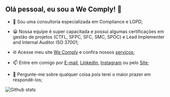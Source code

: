 ## Olá pessoal, eu sou a We Comply! 👋

- 🔭 Sou uma consultoria especializada em Compliance e LGPD;
- 😀 Nossa equipe é super capacitada e possui algumas certificações em gestão de projetos (CTFL, SFPC, SFC, SMC, SPOC) e Lead Implementer and Internal Auditor ISO 37001;

- 🌐 Acesse meu site [We Comply](https://wecomply.com.br/) e confira nossos [serviços](https://wecomply.com.br/servicos/);

- 📫 Entre em comigo por [E-mail](mailto:contato@wecomply.com.br), [LinkedIn](https://www.linkedin.com/company/wecomplybr/), [Instagram](https://www.instagram.com/wecomplybr/) ou pelo [Site](https://wecomply.com.br/contato/);
- 💬 Pergunte-me sobre qualquer coisa pois terei o maior prazer em respondê-los;

![Github stats](https://github-readme-stats.vercel.app/api?username=wecomply)
